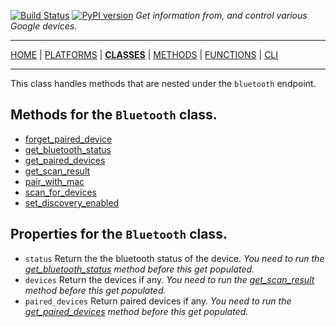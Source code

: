 [![Build Status][travis_status]][travis] [![PyPI version][pypi_badge]][pypi] _Get information from, and control various Google devices._

***

[HOME][home] | [PLATFORMS][platforms] | [**CLASSES**][classes] | [METHODS][methods] | [FUNCTIONS][functions] | [CLI][cli]

***

This class handles methods that are nested under the `bluetooth` endpoint.

## Methods for the `Bluetooth` class.

- [forget_paired_device](https://ludeeus.github.io/googledevices/methods/cast/bluetooth/forget_paired_device)
- [get_bluetooth_status](https://ludeeus.github.io/googledevices/methods/cast/bluetooth/get_bluetooth_status)
- [get_paired_devices](https://ludeeus.github.io/googledevices/methods/cast/bluetooth/get_paired_devices)
- [get_scan_result](https://ludeeus.github.io/googledevices/methods/cast/bluetooth/get_scan_result)
- [pair_with_mac](https://ludeeus.github.io/googledevices/methods/cast/bluetooth/pair_with_mac)
- [scan_for_devices](https://ludeeus.github.io/googledevices/methods/cast/bluetooth/scan_for_devices)
- [set_discovery_enabled](https://ludeeus.github.io/googledevices/methods/cast/bluetooth/set_discovery_enabled)

## Properties for the `Bluetooth` class.

- `status` Return the the bluetooth status of the device. _You need to run the [get_bluetooth_status](https://ludeeus.github.io/googledevices/methods/cast/bluetooth/get_bluetooth_status) method before this get populated._
- `devices` Return the devices if any. _You need to run the [get_scan_result](https://ludeeus.github.io/googledevices/methods/cast/bluetooth/get_scan_result) method before this get populated._
- `paired_devices` Return paired devices if any. _You need to run the [get_paired_devices](https://ludeeus.github.io/googledevices/methods/cast/bluetooth/get_paired_devices) method before this get populated._

<!-- menu -->
[travis]: https://travis-ci.com/ludeeus/googledevices
[travis_status]: https://travis-ci.com/ludeeus/googledevices.svg?branch=master
[pypi]:https://pypi.org/project/googledevices/
[pypi_badge]: https://badge.fury.io/py/googledevices.svg
[home]: https://ludeeus.github.io/googledevices
[platforms]: https://ludeeus.github.io/googledevices/platforms
[classes]: https://ludeeus.github.io/googledevices/classes
[methods]: https://ludeeus.github.io/googledevices/methods
[functions]: https://ludeeus.github.io/googledevices/functions
[cli]: https://ludeeus.github.io/googledevices/cli